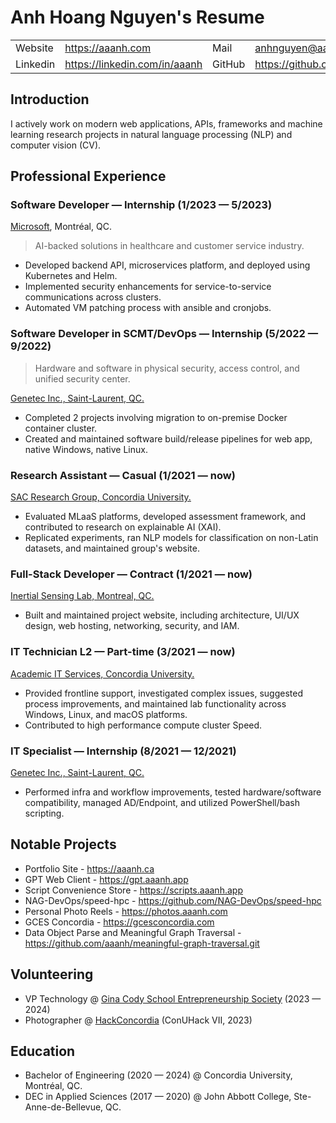 # Anh Hoang Nguyen's Resume

<table>
  <tr>
    <td>Website</td>
    <td><a href="https://aaanh.com">https://aaanh.com</a></td>
    <td>Mail</td>
    <td><a href="mailto:anhnguyen@aaanh.com">anhnguyen@aaanh.com</a></td>
  </tr>
  <tr>
    <td>Linkedin</td>
    <td><a href="https://linkedin.com/in/aaanh">https://linkedin.com/in/aaanh</a></td>
    <td>GitHub</td>
    <td><a href="https://github.com/aaanh">https://github.com/aaanh</a></td>
  </tr>
</table>

## Introduction

I actively work on modern web applications, APIs, frameworks and machine learning research projects in natural language processing (NLP) and computer vision (CV).

## Professional Experience

### Software Developer &mdash; Internship (1/2023 &mdash; 5/2023)

[Microsoft](https://www.microsoft.com/en-us/industry/nuance), Montréal, QC.

> AI-backed solutions in healthcare and customer service industry.

- Developed backend API, microservices platform, and deployed using Kubernetes and Helm.
- Implemented security enhancements for service-to-service communications across clusters.
- Automated VM patching process with ansible and cronjobs.

### Software Developer in SCMT/DevOps &mdash; Internship (5/2022 &mdash; 9/2022)

> Hardware and software in physical security, access control, and unified security center.

[Genetec Inc., Saint-Laurent, QC.](https://genetec.com)

- Completed 2 projects involving migration to on-premise Docker container cluster.
- Created and maintained software build/release pipelines for web app, native Windows, native Linux.

### Research Assistant &mdash; Casual (1/2021 &mdash; now)

[SAC Research Group, Concordia University.](https://users.encs.concordia.ca/~sac)

- Evaluated MLaaS platforms, developed assessment framework, and contributed to research on explainable AI (XAI).
- Replicated experiments, ran NLP models for classification on non-Latin datasets, and maintained group's website.

### Full-Stack Developer &mdash; Contract (1/2021 &mdash; now)

[Inertial Sensing Lab, Montreal, QC.](https://islab.ca)

- Built and maintained project website, including architecture, UI/UX design, web hosting, networking, security, and IAM.

### IT Technician L2 &mdash; Part-time (3/2021 &mdash; now)

[Academic IT Services, Concordia University.](https://www.concordia.ca/ginacody/aits.html)

- Provided frontline support, investigated complex issues, suggested process improvements, and maintained lab functionality across Windows, Linux, and macOS platforms.
- Contributed to high performance compute cluster Speed.

### IT Specialist &mdash; Internship (8/2021 &mdash; 12/2021)

[Genetec Inc., Saint-Laurent, QC.](https://genetec.com)

- Performed infra and workflow improvements, tested hardware/software compatibility, managed AD/Endpoint, and utilized PowerShell/bash scripting.

## Notable Projects

- Portfolio Site - <https://aaanh.ca>
- GPT Web Client - <https://gpt.aaanh.app>
- Script Convenience Store - <https://scripts.aaanh.app>
- NAG-DevOps/speed-hpc - <https://github.com/NAG-DevOps/speed-hpc>
- Personal Photo Reels - <https://photos.aaanh.com>
- GCES Concordia - <https://gcesconcordia.com>
- Data Object Parse and Meaningful Graph Traversal - <https://github.com/aaanh/meaningful-graph-traversal.git>

## Volunteering

- VP Technology @ [Gina Cody School Entrepreneurship Society](https://gcesconcordia.com) (2023 &mdash; 2024)
- Photographer @ [HackConcordia](https://hackconcordia.io) (ConUHack VII, 2023)

## Education

- Bachelor of Engineering (2020 &mdash; 2024) @ Concordia University, Montréal, QC.
- DEC in Applied Sciences (2017 &mdash; 2020) @ John Abbott College, Ste-Anne-de-Bellevue, QC.
